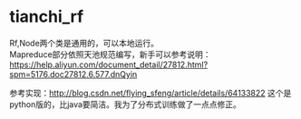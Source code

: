 # tianchi_rf

Rf,Node两个类是通用的，可以本地运行。  
Mapreduce部分依照天池规范编写，新手可以参考说明：https://help.aliyun.com/document_detail/27812.html?spm=5176.doc27812.6.577.dnQyin


参考实现：http://blog.csdn.net/flying_sfeng/article/details/64133822 这个是python版的，比java要简洁。我为了分布式训练做了一点点修正。
